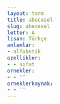 ```yaml
---
layout: term
title: abecesel
slug: abecesel
letter: A
lisan: Türkçe
anlamlar:
- alfabetik
ozellikler:
- - sıfat
ornekler:
- - ''
orneklerkaynak:
- - ''
---
```


